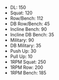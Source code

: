 * DL: 150
*  Squat: 120
*  Row/Bench: 112
*  DB Row/Bench: 45
*  Incline Bench: 90
*  Incline DB Bench: 35
*  Military: 90
*  DB Military: 35
*  Push Up: 30
*  Pull Up: 10
*  1RPM Squat: 250
*  1RPM Row: 200
*  1RPM Bench: 185
